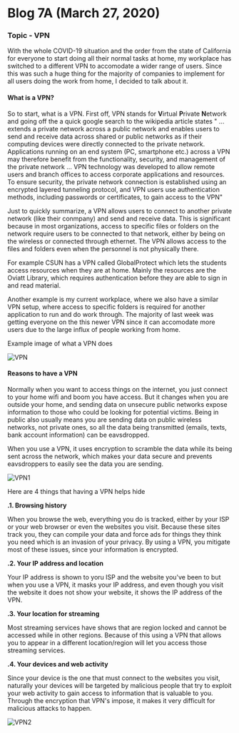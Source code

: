 # Blog 7A (March 27, 2020) 

### Topic - VPN 

With the whole COVID-19 situation and the order from the state of California for everyone to start doing all their normal tasks at home, my workplace has switched to a different VPN to accomodate a wider range of users. Since this was such a huge thing for the majority of companies to implement for all users doing the work from home, I decided to talk about it. 

#### What is a VPN?

So to start, what is a VPN.  First off, VPN stands for **V**irtual **P**rivate **N**etwork and going off the a quick google search to the wikipedia article states " ... extends a private network across a public network and enables users to send and receive data across shared or public networks as if their computing devices were directly connected to the private network. Applications running on an end system (PC, smartphone etc.) across a VPN may therefore benefit from the functionality, security, and management of the private network ... VPN technology was developed to allow remote users and branch offices to access corporate applications and resources. To ensure security, the private network connection is established using an encrypted layered tunneling protocol, and VPN users use authentication methods, including passwords or certificates, to gain access to the VPN"

Just to quickly summarize, a VPN allows users to connect to another private network (like their conmpany) and send and receive data.  This is significant because in most organizations, access to specific files or folders on the network require users to be connected to that network, either by being on the wireless or connected through ethernet. The VPN allows access to the files and folders even when the personnel is not physically there.

For example CSUN has a VPN called GlobalProtect which lets the students access resources when they are at home. Mainly the resources are the Oviatt Library, which requires authentication before they are able to sign in and read material.

Another example is my current workplace, where we also have a similar VPN setup, where access to specific folders is required for another application to run and do work through. The majority of last week was getting everyone on the this newer VPN since it can accomodate more users due to the large influx of people working from home.

Example image of what a VPN does

![VPN](https://upload.wikimedia.org/wikipedia/commons/thumb/e/e8/VPN_overview-en.svg/660px-VPN_overview-en.svg.png)

#### Reasons to have a VPN

Normally when you want to access things on the internet, you just connect to your home wifi and boom you have access. But it changes when you are outside your home, and sending data on unsecure public networks expose information to those who could be looking for potential victims.  Being in public also usually means you are sending data on public wireless networks, not private ones, so all the data being transmitted (emails, texts, bank account information) can be eavsdropped. 

When you use a VPN, it uses encryption to scramble the data while its being sent across the network, which makes your data secure and prevents eavsdroppers to easily see the data you are sending.

![VPN1](https://i.ytimg.com/vi/MT68ar4JC1g/maxresdefault.jpg)

Here are 4 things that having a VPN helps hide

**.1. Browsing history** 

When you browse the web, everything you do is tracked, either by your ISP or your web browser or even the websites you visit.  Because these sites track you, they can compile your data and force ads for things they think you need which is an invasion of your privacy.  By using a VPN, you mitigate most of these issues, since your information is encrypted.

**.2. Your IP address and location**

Your IP address is shown to yoru ISP and the website you've been to but when you use a VPN, it masks your IP address, and even though you visit the website it does not show your website, it shows the IP address of the VPN.

**.3. Your location for streaming** 

Most streaming services have shows that are region locked and cannot be accessed while in other regions. Because of this using a VPN that allows you to appear in a different location/region will let you access those streaming services.

**.4. Your devices and web activity**

Since your device is the one that must connect to the websites you visit, naturally your devices will be targeted by malicious people that try to exploit your web activity to gain access to information that is valuable to you. Through the encryption that VPN's impose, it makes it very difficult for malicious attacks to happen.

![VPN2](https://www.webhostingsecretrevealed.net/wp-content/uploads/2018/12/what-is-vpn-service.jpg)

